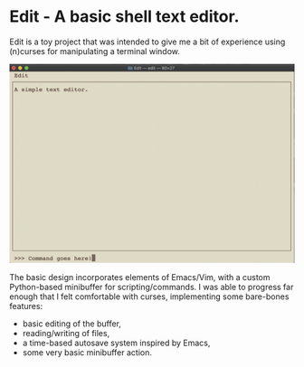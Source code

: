 # Edit - A basic shell text editor.

Edit is a toy project that was intended to give me a bit of experience using (n)curses for manipulating a terminal window.

![Example screenshot: edit](images/edit.png)

The basic design incorporates elements of Emacs/Vim, with a custom Python-based minibuffer for scripting/commands. I was able to progress far enough that I felt comfortable with curses, implementing some bare-bones features:
* basic editing of the buffer,
* reading/writing of files,
* a time-based autosave system inspired by Emacs,
* some very basic minibuffer action.

